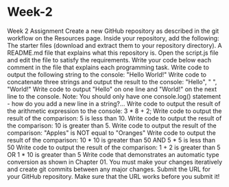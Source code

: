 # Week-2
Week 2 Assignment 
Create a new GitHub repository as described in the git workflow on the Resources page.
Inside your repository, add the following:
The starter files (download and extract them to your repository directory).
A README.md file that explains what this repository is.
Open the script.js file and edit the file to satisfy the requirements. Write your code below each comment in the file that explains each programming task.
Write code to output the following string to the console: "Hello World!"
Write code to concatenate three strings and output the result to the console: "Hello", " ", "World!"
Write code to output "Hello" on one line and "World!" on the next line to the console.
Note: You should only have one console.log() statement - how do you add a new line in a string?...
Write code to output the result of the arithmetic expression to the console: 3 * 8 + 2; 
Write code to output the result of the comparison: 5 is less than 10.
Write code to output the result of the comparison: 10 is greater than 5.
Write code to output the result of the comparison: "Apples" is NOT equal to "Oranges"
Write code to output the result of the comparison: 10 * 10 is greater than 50 AND 5 * 5 is less than 50
Write code to output the result of the comparison: 1 + 2 is greater than 5 OR 1 * 10 is greater than 5
Write code that demonstrates an automatic type conversion as shown in Chapter 01.
You must make your changes iteratively and create git commits between any major changes.
Submit the URL for your GitHub repository. Make sure that the URL works before you submit it!
